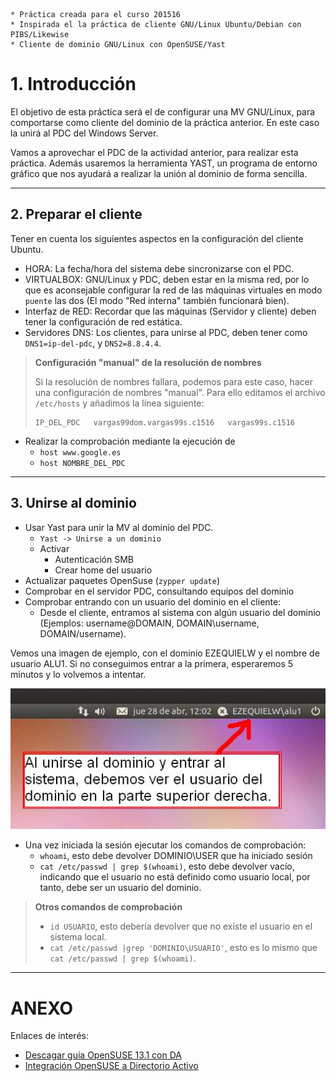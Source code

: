 ```
* Práctica creada para el curso 201516
* Inspirada el la práctica de cliente GNU/Linux Ubuntu/Debian con PIBS/Likewise
* Cliente de dominio GNU/Linux con OpenSUSE/Yast
```

# 1. Introducción

El objetivo de esta práctica será el de configurar una MV GNU/Linux,
para comportarse como cliente del dominio de la práctica anterior.
En este caso la unirá al PDC del Windows Server.

Vamos a aprovechar el PDC de la actividad anterior, para realizar esta práctica.
Además usaremos la herramienta YAST, un programa de entorno
gráfico que nos ayudará a realizar la unión al dominio de forma sencilla.

---

## 2. Preparar el cliente

Tener en cuenta los siguientes aspectos en la configuración del cliente Ubuntu.

* HORA: La fecha/hora del sistema debe sincronizarse con el PDC.
* VIRTUALBOX: GNU/Linux y PDC, deben estar en la misma red, por lo que es aconsejable
configurar la red de las máquinas virtuales en modo `puente` las dos
(El modo "Red interna" también funcionará bien).
* Interfaz de RED: Recordar que las máquinas (Servidor y cliente) deben tener
la configuración de red estática.
* Servidores DNS: Los clientes, para unirse al PDC, deben tener como `DNS1=ip-del-pdc`,
y `DNS2=8.8.4.4`.


> **Configuración "manual" de la resolución de nombres**
>
> Si la resolución de nombres fallara,  podemos para este caso, hacer
una configuración de nombres "manual".
> Para ello editamos el archivo `/etc/hosts` y añadimos la línea siguiente:
>
> ```
> IP_DEL_PDC   vargas99dom.vargas99s.c1516   vargas99s.c1516
> ```

* Realizar la comprobación mediante la ejecución de
    * `host www.google.es`
    * `host NOMBRE_DEL_PDC`

---

## 3. Unirse al dominio

* Usar Yast para unir la MV al dominio del PDC.
    * `Yast -> Unirse a un dominio`
    * Activar
        * Autenticación SMB
        * Crear home del usuario
* Actualizar paquetes OpenSuse (`zypper update`)
* Comprobar en el servidor PDC, consultando equipos del dominio
* Comprobar entrando con un usuario del dominio en el cliente:
    *  Desde el cliente, entramos al sistema con algún usuario del dominio
    (Ejemplos: username@DOMAIN, DOMAIN\username, DOMAIN/username).

Vemos una imagen de ejemplo, con el dominio EZEQUIELW y el nombre de usuario ALU1. Si no conseguimos entrar a la primera, esperaremos 5 minutos y lo volvemos a intentar.

![pdc-dentro-dominio-win.jpg](./files/pdc-dentro-dominio-win.jpg)

* Una vez iniciada la sesión ejecutar los comandos de comprobación:
    * `whoami`, esto debe devolver DOMINIO\USER que ha iniciado sesión
    * `cat /etc/passwd | grep $(whoami)`, esto debe devolver vacío, indicando
    que el usuario no está definido como usuario local, por tanto, debe ser
    un usuario del dominio.

> **Otros comandos de comprobación**
>
> * `id USUARIO`, esto debería devolver que no existe el usuario en el sistema local.
> * `cat /etc/passwd |grep 'DOMINIO\USUARIO'`, esto es lo mismo que `cat /etc/passwd | grep $(whoami)`.

---

# ANEXO

Enlaces de interés:
* [Descagar guía OpenSUSE 13.1 con DA](http://www.mediafire.com/download/513w206qbg014bv/openSUSE+13.1+con+Active+Directory+Gu%C3%ADa+Ilustrada.zip)
* [Integración OpenSUSE a Directorio Activo](https://es.opensuse.org/Integraci%C3%B3n_de_Directorio_Activo)
